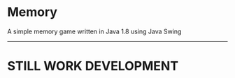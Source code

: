 # Memory

A simple memory game written in Java 1.8 using Java Swing

---

# **STILL WORK DEVELOPMENT**